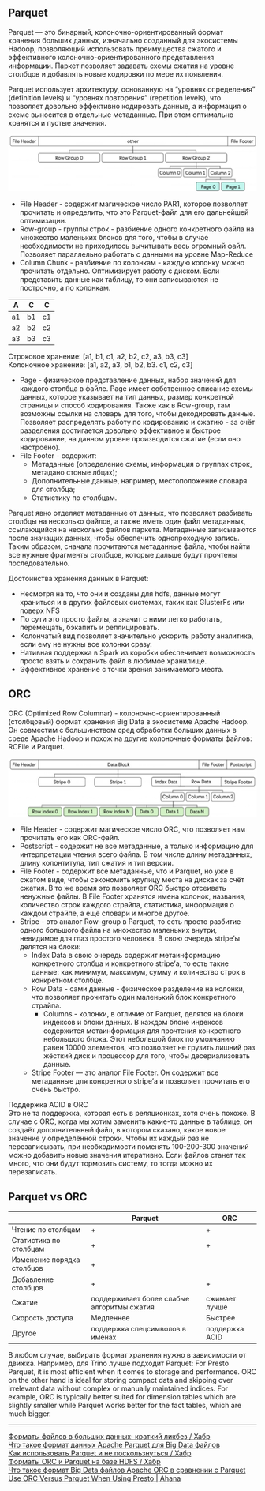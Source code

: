 ## Parquet
Parquet — это бинарный, колоночно-ориентированный формат хранения больших данных, изначально созданный для экосистемы Hadoop, позволяющий использовать преимущества сжатого и эффективного колоночно-ориентированного представления информации. Паркет позволяет задавать схемы сжатия на уровне столбцов и добавлять новые кодировки по мере их появления.  
  
Parquet использует архитектуру, основанную на “уровнях определения” (definition levels) и “уровнях повторения” (repetition levels), что позволяет довольно эффективно кодировать данные, а информация о схеме выносится в отдельные метаданные.
При этом оптимально хранятся и пустые значения.
  
<img src="https://github.com/oldos-orwell/data_notes/blob/main/images/parquet.png"/>  
  
* File Header - содержит магическое число PAR1, которое позволяет прочитать и определить, что это Parquet-файл для его дальнейшей оптимизации.
* Row-group - группы строк - разбиение одного конкретного файла на множество маленьких блоков для того, чтобы в случае необходимости не приходилось вычитывать весь огромный файл. Позволяет параллельно работать с данными на уровне Map-Reduce
* Column Chunk - разбиение по колонкам - каждую колонку можно прочитать отдельно. Оптимизирует работу с диском. Если представить данные как таблицу, то они записываются не построчно, а по колонкам.  
  
| A  | C  | C  |  
|----|----|----|  
| a1 | b1 | c1 |  
| a2 | b2 | c2 |  
| a3 | b3 | c3 |

Строковое хранение: [a1, b1, c1, a2, b2, c2, a3, b3, c3]  
Колоночное хранение: [a1, a2, a3, b1, b2, b3. c1, c2, c3]
 
* Page - физическое представление данных, набор значений для каждого столбца в файле. Page имеет собственное описание схемы данных, которое указывает на тип данных, размер конкретной страницы и способ кодирования. Также как в Row-group, там возможны ссылки на словарь для того, чтобы декодировать данные. Позволяет распределять работу по кодированию и сжатию - за счёт разделения достигается довольно эффективное и быстрое кодирование, на данном уровне производится сжатие (если оно настроено).
* File Footer - содержит:  
  * Метаданные (определение схемы, информация о группах строк, метадано стоные лбцах);
  * Дополнительные данные, например, местоположение словаря для столбца;
  * Статистику по столбцам.
  
Parquet явно отделяет метаданные от данных, что позволяет разбивать столбцы на несколько файлов, а также иметь один файл метаданных, ссылающийся на несколько файлов паркета. Метаданные записываются после значащих данных, чтобы обеспечить однопроходную запись. Таким образом, сначала прочитаются метаданные файла, чтобы найти все нужные фрагменты столбцов, которые дальше будут прочтены последовательно.  
   
Достоинства хранения данных в Parquet:
* Несмотря на то, что они и созданы для hdfs, данные могут храниться и в других файловых системах, таких как GlusterFs или поверх NFS
* По сути это просто файлы, а значит с ними легко работать, перемещать, бэкапить и реплицировать.
* Колончатый вид позволяет значительно ускорить работу аналитика, если ему не нужны все колонки сразу.
* Нативная поддержка в Spark из коробки обеспечивает возможность просто взять и сохранить файл в любимое хранилище.
* Эффективное хранение с точки зрения занимаемого места.

## ORC
ORC (Optimized Row Columnar) - колоночно-ориентированный (столбцовый) формат хранения Big Data в экосистеме Apache Hadoop. Он совместим с большинством сред обработки больших данных в среде Apache Hadoop и похож на другие колоночные форматы файлов: RCFile и Parquet.  
  
<img src="https://github.com/oldos-orwell/data_notes/blob/main/images/orc2.png"/>  

* File Header - содержит магическое число ORC, что позволяет нам прочитать его как ORC-файл.
* Postscript - содержит не все метаданные, а только информацию для интерпретации чтения всего файла. В том числе длину метаданных, длину колонтитула, тип сжатия и тип версии.
* File Footer - содержит все метаданные, что и Parquet, но уже в сжатом виде, чтобы сэкономить крупицу места на дисках за счёт сжатия. В то же время это позволяет ORC быстро отсеивать ненужные файлы. В File Footer хранятся имена колонок, названия, количество строк каждого страйпа, статистика, информация о каждом страйпе, а ещё словари и многое другое.
* Stripe - это аналог Row-group в Parquet, то есть просто разбитие одного большого файла на множество маленьких внутри, невидимое для глаз простого человека. В свою очередь stripe’ы делятся на блоки:
  * Index Data в свою очередь содержит метаинформацию конкретного столбца и конкретного stripe’а, то есть такие данные: как минимум, максимум, сумму и количество строк в конкретном столбце.
  * Row Data - сами данные - физическое разделение на колонки, что позволяет прочитать один маленький блок конкретного страйпа.
    * Columns - колонки, в отличие от Parquet, делятся на блоки индексов и блоки данных. В каждом блоке индексов содержится метаинформация для прочтения конкретного небольшого блока. Этот небольшой блок по умолчанию равен 10000 элементов, что позволяет не грузить лишний раз жёсткий диск и процессор для того, чтобы десериализовать данные.
  * Stripe Footer — это аналог File Footer. Он содержит все метаданные для конкретного stripe’а и позволяет прочитать его очень быстро.   
  
Поддержка ACID в ORC  
Это не та поддержка, которая есть в реляционках, хотя очень похоже. В случае с ORC, когда мы хотим заменить какие-то данные в таблице, он создаёт дополнительный файл, в котором сказано, какое новое значение у определённой строки. Чтобы их каждый раз не перезаписывать, при необходимости поменять 100-200-300 значений  можно добавить новые значения итеративно. Если файлов станет так много, что они будут тормозить систему, то тогда можно их перезаписать.
  
## Parquet vs ORC  
|                            | Parquet                                    | ORC            |
|----------------------------|--------------------------------------------|----------------|
| Чтение по столбцам         | +                                          | +              |
| Статистика по столбцам     | +                                          | +              |
| Изменение порядка столбцов | +                                          |                |
| Добавление столбцов        | +                                          | +              |
| Сжатие                     | поддерживает более слабые алгоритмы сжатия | сжимает лучше  |
| Скорость доступа           | Медленнее                                  | Быстрее        |
| Другое                     | поддержка спецсимволов в именах            | поддержка ACID |
  
В любом случае, выбирать формат хранения нужно в зависимости от движка. Например, для Trino лучше подходит Parquet: For Presto Parquet, it is most efficient when it comes to storage and performance. ORC on the other hand is ideal for storing compact data and skipping over irrelevant data without complex or manually maintained indices. For example, ORC is typically better suited for dimension tables which are slightly smaller while Parquet works better for the fact tables, which are much bigger.  
___
[Форматы файлов в больших данных: краткий ликбез / Хабр](https://habr.com/ru/companies/vk/articles/504952/)  
[Что такое формат данных Apache Parquet для Big Data файлов](https://bigdataschool.ru/wiki/parquet)  
[Как использовать Parquet и не поскользнуться / Хабр](https://habr.com/ru/companies/wrike/articles/279797/)  
[Форматы ORC и Parquet на базе HDFS / Хабр](https://habr.com/ru/companies/oleg-bunin/articles/761780/)  
[Что такое формат Big Data файлов Apache ORC в сравнении с Parquet](https://bigdataschool.ru/wiki/orc)   
[Use ORC Versus Parquet When Using Presto | Ahana](https://ahana.io/answers/when-should-i-use-orc-versus-parquet-when-using-presto/) 
